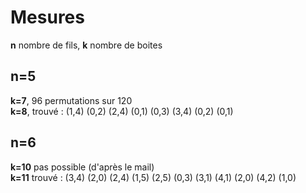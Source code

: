 # Mesures

**n** nombre de fils, **k** nombre de boites

## n=5
**k=7**, 96 permutations sur 120  
**k=8**, trouvé : (1,4) (0,2) (2,4) (0,1) (0,3) (3,4) (0,2) (0,1)

## n=6
**k=10** pas possible (d'après le mail)  
**k=11** trouvé : (3,4) (2,0) (2,4) (1,5) (2,5) (0,3) (3,1) (4,1) (2,0) (4,2) (1,0)


